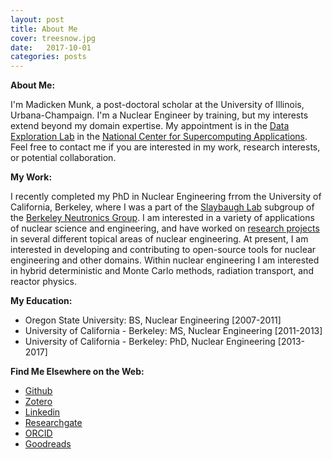 ```yaml
---
layout: post
title: About Me
cover: treesnow.jpg
date:   2017-10-01
categories: posts
---
```


**About Me:**  
 
I'm Madicken Munk, a post-doctoral scholar at the University of Illinois, Urbana-Champaign. I'm a 
Nuclear Engineer by training, but my interests extend beyond my domain
expertise. My appointment is in the [Data Exploration Lab](http://dxl.ncsa.illinois.edu) 
in the [National Center for Supercomputing
Applications](http://www.ncsa.illinois.edu/). 
Feel free to contact me if you are interested in my work, 
research interests, or potential collaboration.  

**My Work:**

I recently completed my PhD in Nuclear Engineering frrom the University of
California, Berkeley, where I was a part of the [Slaybaugh Lab](https://github.com/SlaybaughLab)
subgroup of the [Berkeley Neutronics Group](http://neutronics.nuc.berkeley.edu/). 
I am interested in a variety of applications of nuclear science and engineering, 
and have worked on [research projects](/posts/2017/09/29/projects.html) in 
several different topical areas of nuclear engineering. 
At present, I am interested in developing and contributing to 
open-source tools for nuclear
engineering and other domains. Within nuclear engineering I am interested in 
hybrid deterministic and Monte Carlo methods, radiation transport, and reactor
physics. 

**My Education:** 

* Oregon State University: BS, Nuclear Engineering [2007-2011] 
* University of California - Berkeley: MS, Nuclear Engineering [2011-2013] 
* University of California - Berkeley: PhD, Nuclear Engineering [2013-2017]

**Find Me Elsewhere on the Web:**

 * [Github](http://www.github.com/munkm)
 * [Zotero](http://www.zotero.org/munkm)
 * [Linkedin](http://www.linkedin.com/pub/madicken-munk/b/a84/36a)
 * [Researchgate](http://www.researchgate.net/profile/Madicken_Munk)
 * [ORCID](http://orcid.org/0000-0003-0117-5366)
 * [Goodreads](http://www.goodreads.com/user/show/1247452-madicken)


